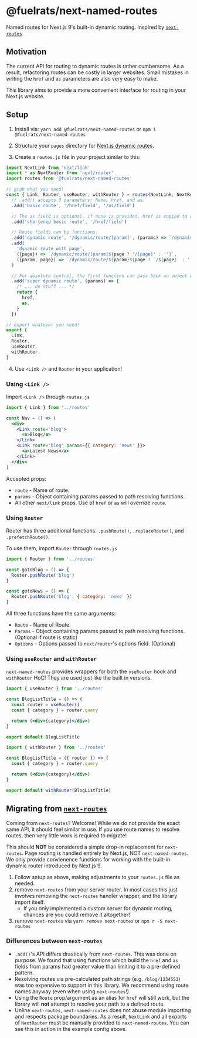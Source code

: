 # @fuelrats/next-named-routes
Named routes for Next.js 9's built-in dynamic routing. Inspired by [`next-routes`][next-routes].

## Motivation

The current API for routing to dynamic routes is rather cumbersome. As a result, refactoring routes can be costly in larger websites. Small mistakes in writing the `href` and `as` parameters are also very easy to make.

This library aims to provide a more convenient interface for routing in your Next.js website.

## Setup

1. Install via: `yarn add @fuelrats/next-named-routes` or `npm i @fuelrats/next-named-routes`

2. Structure your `pages` directory for [Next.js dynamic routes][nextdocs-dynamic-routes].

3. Create a `routes.js` file in your project similar to this:

```javascript
import NextLink from 'next/link'
import * as NextRouter from 'next/router'
import routes from '@fuelrats/next-named-routes'

// grab what you need!
const { Link, Router, useRouter, withRouter } = routes(NextLink, NextRouter)
  // .add() accepts 3 parameters: Name, href, and as.
  .add('basic route', '/href/field', '/as/field')

  // The as field is optional. if none is provided, href is copied to as.
  .add('shortened basic route', '/href/field')

  // Route fields can be functions.
  .add('dynamic route', '/dynamic/route/[param]', (params) => `/dynamic/route/${params.param}`)
  .add(
    'dynamic route with page',
    ({page}) => `/dynamic/route/[param]${page ? '/[page]' : ''}`,
    ({param, page}) => `/dynamic/route/${param}${page ? `/${page}` : ''}`
  )

  // For absolute control, the first function can pass back an object with both href and as fields.
  .add('super dynamic route', (params) => {
    /* ... do stuff ... */
    return {
      href,
      as,
    }
  })

// export whatever you need!
export {
  Link,
  Router,
  useRouter,
  withRouter,
}
```

4. Use `<Link />` and `Router` in your application!

### Using `<Link />`

Import `<Link />` through `routes.js`

```jsx
import { Link } from '../routes'

const Nav = () => (
  <div>
    <Link route="blog">
      <a>Blog</a>
    </Link>
    <Link route="blog" params={{ category: 'news' }}>
      <a>Latest News</a>
    </Link>
  </div>
)
```
Accepted props:

- `route` - Name of route.
- `params` - Object containing params passed to path resolving functions.
- All other `next/link` props. Use of `href` or `as` will override `route`.


### Using `Router`

Router has three additional functions. `.pushRoute()`, `.replaceRoute()`, and `.prefetchRoute()`.


To use them, import `Router` through `routes.js`

```javascript
import { Router } from '../routes'

const gotoBlog = () => {
  Router.pushRoute('blog')
}

const gotoNews = () => {
  Router.pushRoute('blog', { category: 'news' })
}
```

All three functions have the same arguments:
 - `Route` - Name of Route.
 - `Params` - Object containing params passed to path resolving functions. (Optional if route is static)
 - `Options` - Options passed to `next/router`'s options field. (Optional)

### Using `useRouter` and `withRouter`

`next-named-routes` provides wrappers for both the `useRouter` hook and `withRouter` HoC! They are used just like the built in versions.

```jsx
import { useRouter } from '../routes'

const BlogListTitle = () => {
  const router = useRouter()
  const { category } = router.query

  return (<div>{category}</div>)
}

export default BlogListTitle
```

```jsx
import { withRouter } from '../routes'

const BlogListTitle = ({ router }) => {
  const { category } = router.query

  return (<div>{category}</div>)
}

export default withRouter(BlogListTitle)
```

## Migrating from [`next-routes`][next-routes]

Coming from `next-routes`? Welcome! While we do not provide the exact same API, it should feel similar in use. If you use route names to resolve routes, then very little work is required to migrate!

This should **NOT** be considered a simple drop-in replacement for `next-routes`. Page routing is handled entirely by Next.js, NOT `next-named-routes`. We only provide convienence functions for working with the built-in dynamic router introduced by Next.js 9.

1. Follow setup as above, making adjustments to your `routes.js` file as needed.
2. remove `next-routes` from your server router. In most cases this just involves removing the `next-routes` handler wrapper, and the library import itself.
    - If you only implemented a custom server for dynamic routing, chances are you could remove it altogether!
3. remove `next-routes` via `yarn remove next-routes` or `npm r -S next-routes`


### Differences between `next-routes`
- `.add()`'s API differs drastically from `next-routes`. This was done on purpose. We found that using functions which build the `href` and `as` fields from params had greater value than limiting it to a pre-defined pattern.
- Resolving routes via pre-calculated path strings (e.g. `/blog/1234552`) was too expensive to support in this library. We recommend using route names anyway (even when using `next-routes`!).
- Using the `Route` prop/argument as an alias for `href` will still work, but the library will **not** attempt to resolve your path to a defined route.
- Unline `next-routes`, `next-named-routes` does not abuse module importing and respects package boundaries. As a result, `NextLink` and all exports of `NextRouter` must be manually provided to `next-named-routes`. You can see this in action in the example config above.





[next-routes]: https://github.com/fridays/next-routes
[nextdocs-dynamic-routes]: https://github.com/zeit/next.js#dynamic-routing
